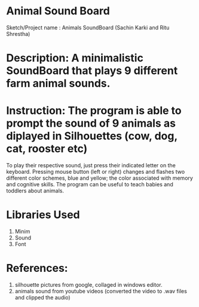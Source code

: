 # Animal Sound Board

Sketch/Project name : Animals SoundBoard (Sachin Karki and Ritu Shrestha)

# Description: A minimalistic SoundBoard that plays 9 different farm animal sounds.

# Instruction: The program is able to prompt the sound of 9 animals as diplayed in Silhouettes (cow, dog, cat, rooster etc) 
To play their respective sound, just press their indicated letter on the keyboard. 
Pressing mouse button (left or right) changes and flashes two different color schemes, blue and yellow; the color associated
with memory and cognitive skills. The program can be useful to teach babies and toddlers about animals.

# Libraries Used
1) Minim
2) Sound
3) Font

# References:
1) silhouette pictures from google, collaged in windows editor.
2) animals sound from youtube videos (converted the video to .wav  files and clipped the audio)
